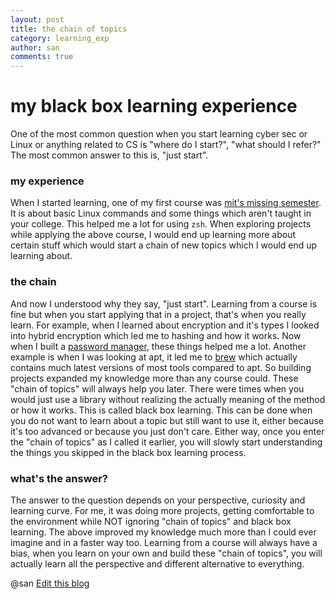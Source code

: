 ```yaml
---
layout: post
title: the chain of topics
category: learning_exp
author: san
comments: true
---
```


# my black box learning experience 
One of the most common question when you start learning cyber sec or Linux or anything related to CS is "where do I start?", "what should I refer?"
The most common answer to this is, "just start".
### my experience
When I started learning, one of my first course was [mit's missing semester](https://missing.csail.mit.edu/). It is about basic Linux commands and some things which aren't taught in your college. This helped me a lot for using `zsh`.
When exploring projects while applying the above course, I would end up learning more about certain stuff which would start a chain of new topics which I would end up learning about.
### the chain
And now I understood why they say, "just start". Learning from a course is fine but when you start applying that in a project, that's when you really learn. For example, when I learned about encryption and it's types I looked into hybrid encryption which led me to hashing and how it works. Now when I built a [password manager](https://github.com/Colluded-Projects/Cloak-of-lupin), these things helped me a lot. 
Another example is when I was looking at apt, it led me to [brew](https://brew.sh/)  which actually contains much latest versions of most tools compared to apt. 
So building projects expanded my knowledge more than any course could. These "chain of topics" will always help you later. 
There were times when you would just use a library without realizing the actually meaning of the method or how it works. This is called black box learning.
This can be done when you do not want to learn about a topic but still want to use it, either because it's too advanced or because you just don't care. Either way, once you enter the "chain of topics" as I called it earlier, you will slowly start understanding the things you skipped in the black box learning process.
### what's the answer?
The answer to the question depends on your perspective, curiosity and learning curve.
For me, it was doing more projects, getting comfortable to the environment while NOT ignoring "chain of topics" and black box learning.
The above improved my knowledge much more than I could ever imagine and in a faster way too.
Learning from a course will always have a bias, when you learn on your own and build these "chain of topics", you will actually learn all the perspective and different alternative to everything.

@san
[Edit this blog](https://chrompycoder.github.io/blog/Edit_this_page.html)
